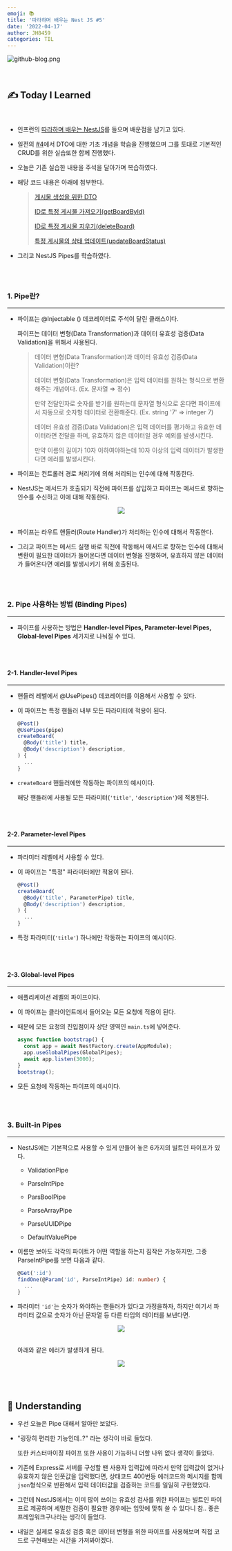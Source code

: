 ```yaml
---
emoji: 📚
title: '따라하며 배우는 Nest JS #5'
date: '2022-04-17'
author: JH8459
categories: TIL
---
```


![github-blog.png](../../assets/common/TIL.jpeg)

<br>

## ✍️ **T**oday **I** **L**earned

<br>

- 인프런의 <a href="https://www.inflearn.com/course/%EB%94%B0%EB%9D%BC%ED%95%98%EB%8A%94-%EB%84%A4%EC%8A%A4%ED%8A%B8-%EC%A0%9C%EC%9D%B4%EC%97%90%EC%8A%A4" target="_blank">따라하며 배우는 NestJS</a>를 들으며 배운점을 남기고 있다.

- 일전의 <a href="https://blog.jh8459.com/2022-04-16-TIL/" target="_blank">#4</a>에서 DTO에 대한 기초 개념을 학습을 진행했으며 그를 토대로 기본적인 CRUD를 위한 실습또한 함께 진행했다.

- 오늘은 기존 실습한 내용을 주석을 달아가며 복습하였다.

- 해당 코드 내용은 아래에 첨부한다.

  > <a href="https://github.com/JH8459/NestJS-BoardApp/blob/51ab917ca54c16d5b707d9097f76a9f10c86546c/src/boards/dto/create-board.dto.ts" target="_blank">게시물 생성을 위한 DTO</a>
  >
  > <a href="https://github.com/JH8459/NestJS-BoardApp/blob/3207450280a7ab3e4091e7d5609bab76c488b126/src/boards/boards.service.ts" target="_blank">ID로 특정 게시물 가져오기(getBoardById)</a>
  >
  > <a href="https://github.com/JH8459/NestJS-BoardApp/blob/be2cd71692b2e1fbf4a539fb3b614960f2f594df/src/boards/boards.service.ts" target="_blank">ID로 특정 게시물 지우기(deleteBoard)</a>
  >
  > <a href="https://github.com/JH8459/NestJS-BoardApp/blob/b1dbee3e2fda9210217d5b286d19aae165bc3bc6/src/boards/boards.service.ts" target="_blank">특정 게시물의 상태 업데이트(updateBoardStatus)</a>

- 그리고 NestJS Pipes를 학습하였다.

<br>
<br>

### 1. Pipe란?

---

- 파이프는 @Injectable () 데코레이터로 주석이 달린 클래스이다.

  파이프는 데이터 변형(Data Transformation)과 데이터 유효성 검증(Data Validation)을 위해서 사용된다.

  > 데이터 변형(Data Transformation)과 데이터 유효성 검증(Data Validation)이란?
  >
  > 데이터 변형(Data Transformation)은 입력 데이터를 원하는 형식으로 변환해주는 개념이다. (Ex. 문자열 ⇒ 정수)
  >
  > 만약 전달인자로 숫자를 받기를 원하는데 문자열 형식으로 온다면 파이프에서 자동으로 숫자형 데이터로 전환해준다. (Ex. string '7' ⇒ integer 7)
  >
  > 데이터 유효성 검증(Data Validation)은 입력 데이터를 평가하고 유효한 데이터라면 전달을 하며, 유효하지 않은 데이터일 경우 예외를 발생시킨다.
  >
  > 만약 이름의 길이가 10자 이하여야하는데 10자 이상의 입력 데이터가 발생한다면 에러를 발생시킨다.

- 파이프는 컨트롤러 경로 처리기에 의해 처리되는 인수에 대해 작동한다.

- NestJS는 메서드가 호출되기 직전에 파이프를 삽입하고 파이프는 메서드로 향하는 인수를 수신하고 이에 대해 작동한다.

  <center><img src="https://user-images.githubusercontent.com/83164003/163721717-5b6836c2-9c66-4655-a026-4ae04fd87d94.png"/></center><br>

- 파이프는 라우트 핸들러(Route Handler)가 처리하는 인수에 대해서 작동한다.

- 그리고 파이프는 메서드 실행 바로 직전에 작동해서 메서드로 향하는 인수에 대해서 변환이 필요한 데이터가 들어온다면 데이터 변형을 진행하며, 유효하지 않은 데이터가 들어온다면 에러를 발생시키기 위해 호출된다.

<br>
<br>

### 2. Pipe 사용하는 방법 (Binding Pipes)

---

- 파이프를 사용하는 방법은 **Handler-level Pipes, Parameter-level Pipes, Global-level Pipes** 세가지로 나눠질 수 있다.

<br>
<br>

#### 2-1. Handler-level Pipes

---

- 핸들러 레벨에서 @UsePipes() 데코레이터를 이용해서 사용할 수 있다.

- 이 파이프는 특정 핸들러 내부 모든 파라미터에 적용이 된다.

  ```typescript
  @Post()
  @UsePipes(pipe)
  createBoard(
    @Body('title') title,
    @Body('description') description,
  ) {
    ...
  }
  ```

- `createBoard` 핸들러에만 작동하는 파이프의 예시이다.

  해당 핸들러에 사용될 모든 파라미터(`'title'`, `'description'`)에 적용된다.

<br>
<br>

#### 2-2. Parameter-level Pipes

---

- 파라미터 레벨에서 사용할 수 있다.

- 이 파이프는 "특정" 파라미터에만 적용이 된다.

  ```typescript
  @Post()
  createBoard(
    @Body('title', ParameterPipe) title,
    @Body('description') description,
  ) {
    ...
  }
  ```

- 특정 파라미터(`'title'`) 하나에만 작동하는 파이프의 예시이다.

<br>
<br>

#### 2-3. Global-level Pipes

---

- 애플리케이션 레벨의 파이프이다.

- 이 파이프는 클라이언트에서 들어오는 모든 요청에 적용이 된다.

- 때문에 모든 요청의 진입점이자 상단 영역인 `main.ts`에 넣어준다.

  ```typescript
  async function bootstrap() {
    const app = await NestFactory.create(AppModule);
    app.useGlobalPipes(GlobalPipes);
    await app.listen(3000);
  }
  bootstrap();
  ```

- 모든 요청에 작동하는 파이프의 예시이다.

<br>
<br>

### 3. Built-in Pipes

---

- NestJS에는 기본적으로 사용할 수 있게 만들어 놓은 6가지의 빌트인 파이프가 있다.

  - ValidationPipe

  - ParseIntPipe

  - ParsBoolPipe

  - ParseArrayPipe

  - ParseUUIDPipe

  - DefaultValuePipe

- 이름만 보아도 각각의 파이트가 어떤 역할을 하는지 짐작은 가능하지만, 그중 ParseIntPipe를 보면 다음과 같다.

  ```typescript
  @Get(':id')
  findOne(@Param('id', ParseIntPipe) id: number) {
    ...
  }
  ```

- 파라미터 `'id'`는 숫자가 와야하는 핸들러가 있다고 가정을하자, 하지만 여기서 파라미터 값으로 숫자가 아닌 문자열 등 다른 타입의 데이터를 보낸다면.

  <center><img src="https://user-images.githubusercontent.com/83164003/163722866-3ae45a8a-f9d4-49e9-ac0c-f2629608105a.png"/></center><br>

  아래와 같은 에러가 발생하게 된다.

  <center><img src="https://user-images.githubusercontent.com/83164003/163722908-94708cde-b0ae-4157-a14f-e79af3fe20ce.png"/></center>

<br>
<br>

## 🤔 Understanding

- 우선 오늘은 Pipe 대해서 알아만 보았다.

- "굉장히 편리한 기능인데..?" 라는 생각이 바로 들었다.

  또한 커스터마이징 파이프 또한 사용이 가능하니 더할 나위 없다 생각이 들었다.

- 기존에 Express로 서버를 구성할 땐 사용자 입력값에 따라서 만약 입력값이 없거나 유효하지 않은 인풋값을 입력했다면, 상태코드 400번등 에러코드와 메시지를 함께 `json`형식으로 반환해서 입력 데이터값을 검증하는 코드를 일일히 구현했었다.

- 그런데 NestJS에서는 이미 많이 쓰이는 유효성 검사를 위한 파이프는 빌트인 파이프로 제공하며 세밀한 검증이 필요한 경우에는 입맛에 맞춰 쓸 수 있다니 참.. 좋은 프레임워크구나라는 생각이 들었다.

- 내일은 실제로 유효성 검증 혹은 데이터 변형을 위한 파이프를 사용해보며 직접 코드로 구현해보는 시간을 가져봐야겠다.

<br>
<br>

```toc

```
